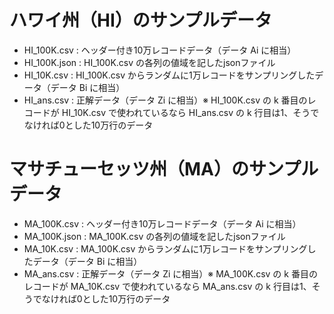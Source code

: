 # ハワイ州（HI）のサンプルデータ
- HI_100K.csv : ヘッダー付き10万レコードデータ（データ Ai に相当）
- HI_100K.json : HI_100K.csv の各列の値域を記したjsonファイル
- HI_10K.csv : HI_100K.csv からランダムに1万レコードをサンプリングしたデータ（データ Bi に相当）
- HI_ans.csv : 正解データ（データ Zi に相当）※ HI_100K.csv の k 番目のレコードが HI_10K.csv で使われているなら HI_ans.csv の k 行目は1、そうでなければ0とした10万行のデータ

# マサチューセッツ州（MA）のサンプルデータ
- MA_100K.csv : ヘッダー付き10万レコードデータ（データ Ai に相当）
- MA_100K.json : MA_100K.csv の各列の値域を記したjsonファイル
- MA_10K.csv : MA_100K.csv からランダムに1万レコードをサンプリングしたデータ（データ Bi に相当）
- MA_ans.csv : 正解データ（データ Zi に相当）※ MA_100K.csv の k 番目のレコードが MA_10K.csv で使われているなら MA_ans.csv の k 行目は1、そうでなければ0とした10万行のデータ
